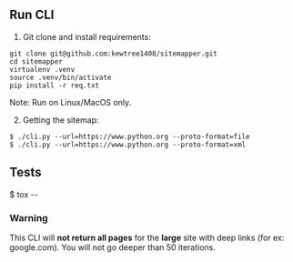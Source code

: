 ## Run CLI

1. Git clone and install requirements:
```
git clone git@github.com:kewtree1408/sitemapper.git
cd sitemapper
virtualenv .venv
source .venv/bin/activate
pip install -r req.txt
```
Note: Run on Linux/MacOS only.

2. Getting the sitemap:
```
$ ./cli.py --url=https://www.python.org --proto-format=file
$ ./cli.py --url=https://www.python.org --proto-format=xml
```

## Tests
$ tox --


### Warning
This CLI will **not return all pages** for the **large** site with deep links (for ex: google.com). You will not go deeper than 50 iterations.
